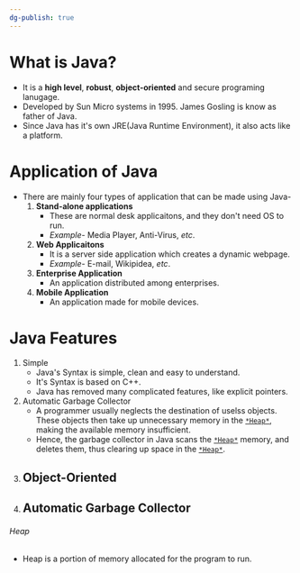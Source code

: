 ```yaml
---
dg-publish: true
---
```

# **What is Java?**
- It is a **high level**, **robust**, **object-oriented** and secure programing lanugage.
- Developed by Sun Micro systems in 1995. James Gosling is know as father of Java.
- Since Java has it's own JRE(Java Runtime Environment), it also acts like a platform.

# **Application of Java**
- There are mainly four types of application that can be made using Java-
	1. **Stand-alone applications** 
		- These are normal desk applicaitons, and they don't need OS to run.
		- *Example-* Media Player, Anti-Virus, *etc*.
	2. **Web Applicaitons**
		- It is a server side application which creates a dynamic webpage. 
		- *Example-* E-mail, Wikipidea, *etc*.
	3. **Enterprise Application**
		- An application distributed among enterprises.
	4. **Mobile Application**
		- An application made for mobile devices.

# **Java Features**
1. Simple
	- Java's Syntax is simple, clean and easy to understand.
	- It's Syntax is based on C++.
	- Java has removed many complicated features, like explicit pointers.
2. Automatic Garbage Collector
	- A programmer usually neglects the destination of uselss objects. These objects then take up unnecessary memory in the [`*Heap*`](#Heap), making the available memory insufficient.
	- Hence, the garbage collector in Java scans the [`*Heap*`](#Heap) memory, and deletes them, thus clearing up space in the [`*Heap*`](#Heap).
3. Object-Oriented
	- 
2. Automatic Garbage Collector
	- 

###### Heap
- Heap is a portion of memory allocated for the program to run.
